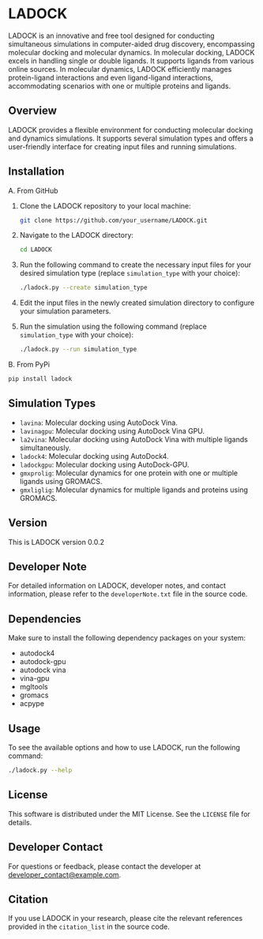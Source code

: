 # LADOCK

LADOCK is an innovative and free tool designed for conducting simultaneous simulations in computer-aided drug discovery, encompassing molecular docking and molecular dynamics. In molecular docking, LADOCK excels in handling single or double ligands. It supports ligands from various online sources. In molecular dynamics, LADOCK efficiently manages protein-ligand interactions and even ligand-ligand interactions, accommodating scenarios with one or multiple proteins and ligands.

## Overview

LADOCK provides a flexible environment for conducting molecular docking and dynamics simulations. It supports several simulation types and offers a user-friendly interface for creating input files and running simulations.

## Installation
A. From GitHub

1. Clone the LADOCK repository to your local machine:

   ```bash
   git clone https://github.com/your_username/LADOCK.git
   ```

2. Navigate to the LADOCK directory:

   ```bash
   cd LADOCK
   ```

3. Run the following command to create the necessary input files for your desired simulation type (replace `simulation_type` with your choice):

   ```bash
   ./ladock.py --create simulation_type
   ```

4. Edit the input files in the newly created simulation directory to configure your simulation parameters.

5. Run the simulation using the following command (replace `simulation_type` with your choice):

   ```bash
   ./ladock.py --run simulation_type
   ```
B. From PyPi
   ```bash
   pip install ladock
   ```
   
## Simulation Types

- `lavina`: Molecular docking using AutoDock Vina.
- `lavinagpu`: Molecular docking using AutoDock Vina GPU.
- `la2vina`: Molecular docking using AutoDock Vina with multiple ligands simultaneously.
- `ladock4`: Molecular docking using AutoDock4.
- `ladockgpu`: Molecular docking using AutoDock-GPU.
- `gmxprolig`: Molecular dynamics for one protein with one or multiple ligands using GROMACS.
- `gmxliglig`: Molecular dynamics for multiple ligands and proteins using GROMACS.

## Version

This is LADOCK version 0.0.2

## Developer Note

For detailed information on LADOCK, developer notes, and contact information, please refer to the `developerNote.txt` file in the source code.

## Dependencies

Make sure to install the following dependency packages on your system:
- autodock4
- autodock-gpu
- autodock vina
- vina-gpu
- mgltools
- gromacs
- acpype

## Usage

To see the available options and how to use LADOCK, run the following command:

```bash
./ladock.py --help
```

## License

This software is distributed under the MIT License. See the `LICENSE` file for details.

## Developer Contact

For questions or feedback, please contact the developer at developer_contact@example.com.

## Citation

If you use LADOCK in your research, please cite the relevant references provided in the `citation_list` in the source code.

